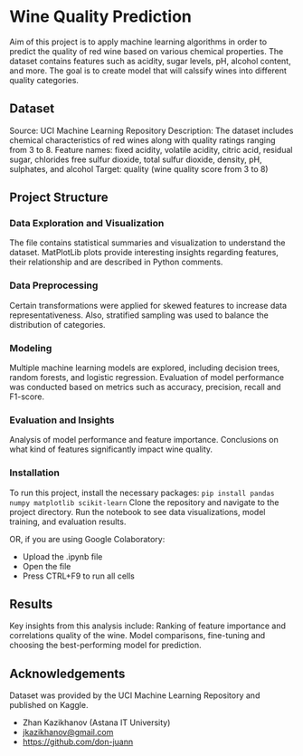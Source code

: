 # Wine Quality Prediction
Aim of this project is to apply machine learning algorithms in order to predict the quality of red wine based on various chemical properties.
The dataset contains features such as acidity, sugar levels, pH, alcohol content, and more. The goal is to create model that will calssify wines into different quality categories.

## Dataset
Source: UCI Machine Learning Repository
Description: The dataset includes chemical characteristics of red wines along with quality ratings ranging from 3 to 8. 
Feature names:
fixed acidity, volatile acidity, citric acid, residual sugar, chlorides
free sulfur dioxide, total sulfur dioxide, density, pH, sulphates, and alcohol
Target: quality (wine quality score from 3 to 8)

## Project Structure
### Data Exploration and Visualization
The file contains statistical summaries and visualization to understand the dataset.
MatPlotLib plots provide interesting insights regarding features, their relationship and are described in Python comments.

### Data Preprocessing
Certain transformations were applied for skewed features to increase data representativeness.
Also, stratified sampling was used to balance the distribution of categories.

### Modeling
Multiple machine learning models are explored, including decision trees, random forests, and logistic regression.
Evaluation of model performance was conducted based on metrics such as accuracy, precision, recall and F1-score.

### Evaluation and Insights
Analysis of model performance and feature importance.
Conclusions on what kind of features significantly impact wine quality.

### Installation
To run this project, install the necessary packages:
`
pip install pandas numpy matplotlib scikit-learn
`
Clone the repository and navigate to the project directory.
Run the notebook to see data visualizations, model training, and evaluation results.

OR, if you are using Google Colaboratory: 
- Upload the .ipynb file
- Open the file
- Press CTRL+F9 to run all cells

## Results
Key insights from this analysis include:
Ranking of feature importance and correlations quality of the wine.
Model comparisons, fine-tuning and choosing the best-performing model for prediction.

## Acknowledgements
Dataset was provided by the UCI Machine Learning Repository and published on Kaggle.

- Zhan Kazikhanov (Astana IT University)
- jkazikhanov@gmail.com
- https://github.com/don-juann
